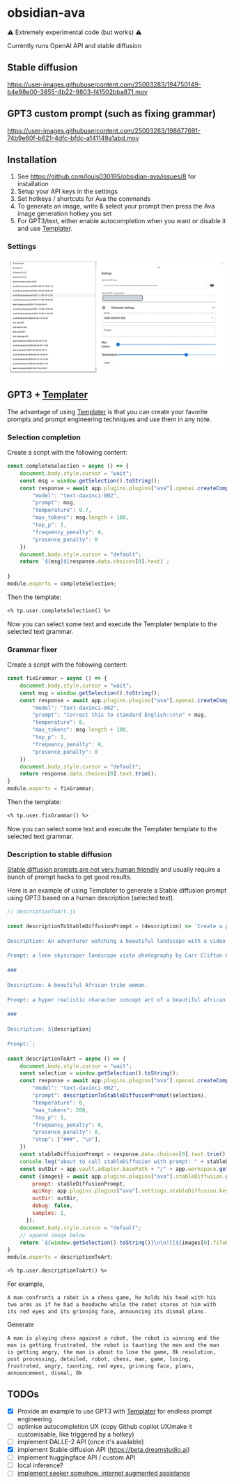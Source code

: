 # obsidian-ava


⚠️ Extremely experimental code (but works) ⚠️

Currently runs OpenAI API and stable diffusion

## Stable diffusion

https://user-images.githubusercontent.com/25003283/194750149-b4e98e00-3855-4b22-9803-f41502bba871.mov

## GPT3 custom prompt (such as fixing grammar)

https://user-images.githubusercontent.com/25003283/198877691-74b9e60f-b621-4dfc-bfdc-a141149a1abd.mov



## Installation

1. See https://github.com/louis030195/obsidian-ava/issues/8 for installation
2. Setup your API keys in the settings
3. Set hotkeys / shortcuts for Ava the commands
4. To generate an image, write & select your prompt then press the Ava image generation hotkey you set
5. For GPT3/text, either enable autocompletion when you want or disable it and use [Templater](https://github.com/SilentVoid13/Templater).

### Settings

![settings](./docs/settings.png)

## GPT3 + [Templater](https://github.com/SilentVoid13/Templater)

The advantage of using [Templater](https://github.com/SilentVoid13/Templater) is that you can create your favorite prompts and prompt engineering techniques and use them in any note. 


### Selection completion


Create a script with the following content:

```js
const completeSelection = async () => {
    document.body.style.cursor = "wait";
    const msg = window.getSelection().toString();
    const response = await app.plugins.plugins["ava"].openai.createCompletion({
        "model": "text-davinci-002",
        "prompt": msg,
        "temperature": 0.7,
        "max_tokens": msg.length + 100,
        "top_p": 1,
        "frequency_penalty": 0,
        "presence_penalty": 0
    })
    document.body.style.cursor = "default";
    return `${msg}${response.data.choices[0].text}`;

}
module.exports = completeSelection;
```

Then the template:

```md
<% tp.user.completeSelection() %>
```

Now you can select some text and execute the Templater template to the selected text grammar.


### Grammar fixer

Create a script with the following content:

```js
const fixGrammar = async () => {
    document.body.style.cursor = "wait";
    const msg = window.getSelection().toString();
    const response = await app.plugins.plugins["ava"].openai.createCompletion({
        "model": "text-davinci-002",
        "prompt": "Correct this to standard English:\n\n" + msg,
        "temperature": 0,
        "max_tokens": msg.length + 100,
        "top_p": 1,
        "frequency_penalty": 0,
        "presence_penalty": 0
    })
    document.body.style.cursor = "default";
    return response.data.choices[0].text.trim();
}
module.exports = fixGrammar;
```

Then the template:

```md
<% tp.user.fixGrammar() %>
```

Now you can select some text and execute the Templater template to the selected text grammar.


### Description to stable diffusion

[Stable diffusion prompts are not very human friendly](https://mpost.io/best-100-stable-diffusion-prompts-the-most-beautiful-ai-text-to-image-prompts/) and usually require a bunch of prompt hacks to get good results.

Here is an example of using Templater to generate a Stable diffusion prompt using GPT3 based on a human description (selected text).


```js
// descriptionToArt.js

const descriptionToStableDiffusionPrompt = (description) => `Create a prompt for Stable Diffusion text-to-image deep learning model.

Description: An adventurer watching a beautiful landscape with a video game style.

Prompt: a lone skyscraper landscape vista photography by Carr Clifton & Galen Rowell, 16K resolution, Landscape veduta photo by Dustin Lefevre & tdraw, 8k resolution, detailed landscape painting by Ivan Shishkin, DeviantArt, Flickr, rendered in Enscape, Miyazaki, Nausicaa Ghibli, Breath of The Wild, 4k detailed post processing, atmospheric, hyper realistic, 8k, epic composition, cinematic, artstation –w 1024 –h 1280

###

Description: A beautiful African tribe woman.

Prompt: a hyper realistic character concept art of a beautiful african tribe woman, 4K symmetrical portrait,character concept art, oilpainting, Rendered in Octane,trending in artstation, cgsociety, 8k post-processing highly detailed,Junji Murakami, Mucha Klimt, Sharandula, Hiroshi Yoshida, Tom Bagshaw, Ross Tran, Artgerm,Craig Mullins,dramatic,Junji Murakami, moody lighting rendered by octane engine,characters 8K symmetrical arstation, cape,cinematic lighting, intricate details, 8k detail post processing, hyperealistic, octane rend, Zdzisław Beksiński style, ar 2:3 –uplight

###

Description: ${description}

Prompt:`;

const descriptionToArt = async () => {
    document.body.style.cursor = "wait";
    const selection = window.getSelection().toString();
    const response = await app.plugins.plugins["ava"].openai.createCompletion({
        "model": "text-davinci-002",
        "prompt": descriptionToStableDiffusionPrompt(selection),
        "temperature": 0,
        "max_tokens": 200,
        "top_p": 1,
        "frequency_penalty": 0,
        "presence_penalty": 0,
        "stop": ["###", "\n"],
    })
    const stableDiffusionPrompt = response.data.choices[0].text.trim();
    console.log("about to call stableDiffusion with prompt: " + stableDiffusionPrompt);
    const outDir = app.vault.adapter.basePath + "/" + app.workspace.getActiveFile().parent.path;
    const {images} = await app.plugins.plugins["ava"].stableDiffusion.generateAsync({
        prompt: stableDiffusionPrompt,
        apiKey: app.plugins.plugins["ava"].settings.stableDiffusion.key,
        outDir: outDir,
        debug: false,
        samples: 1,
      });
    document.body.style.cursor = "default";
    // append image below
    return `${window.getSelection().toString()}\n\n![[${images[0].filePath.split("/").pop()}]]\n\n`;
}
module.exports = descriptionToArt;
```

```md
<% tp.user.descriptionToArt() %>
```

For example, 

```
A man confronts a robot in a chess game, he holds his head with his two arms as if he had a headache while the robot stares at him with its red eyes and its grinning face, announcing its dismal plans.
```

Generate

```
A man is playing chess against a robot, the robot is winning and the man is getting frustrated, the robot is taunting the man and the man is getting angry, the man is about to lose the game, 8k resolution, post processing, detailed, robot, chess, man, game, losing, frustrated, angry, taunting, red eyes, grinning face, plans, announcement, dismal, 8k
```



## TODOs

- [x] Provide an example to use GPT3 with [Templater](https://github.com/SilentVoid13/Templater) for endless prompt engineering
- [ ] optimise autocompletion UX (copy Github copilot UX/make it customisable, like triggered by a hotkey)
- [ ] implement DALLE-2 API (once it's available)
- [x] implement Stable diffusion API (https://beta.dreamstudio.ai)
- [ ] implement huggingface API / custom API
- [ ] local inference?
- [ ] [implement seeker somehow, internet augmented assistance](https://louis030195.medium.com/deploy-seeker-search-augmented-conversational-ai-on-kubernetes-in-5-minutes-81a61aa4e749)
